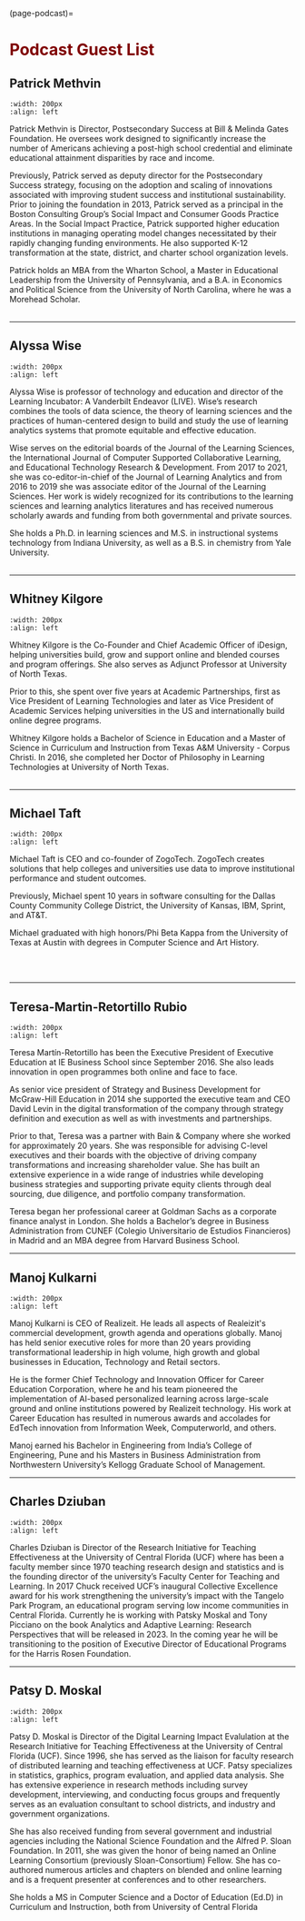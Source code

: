 (page-podcast)=

# <font color = "maroon"> Podcast Guest List</font>

## Patrick Methvin

```{image} /images/patrickmethvin.jpg
:width: 200px
:align: left
```

Patrick Methvin is Director, Postsecondary Success at Bill & Melinda Gates Foundation. He oversees work designed to significantly increase the number of Americans achieving a post-high school credential and eliminate educational attainment disparities by race and income. 

Previously, Patrick served as deputy director for the Postsecondary Success strategy, focusing on the adoption and scaling of innovations associated with improving student success and institutional sustainability. Prior to joining the foundation in 2013, Patrick served as a principal in the Boston Consulting Group’s Social Impact and Consumer Goods Practice Areas. In the Social Impact Practice, Patrick supported higher education institutions in managing operating model changes necessitated by their rapidly changing funding environments. He also supported K-12 transformation at the state, district, and charter school organization levels.


Patrick holds an MBA from the Wharton School, a Master in Educational Leadership from the University of Pennsylvania, and a B.A. in Economics and Political Science from the University of North Carolina, where he was a Morehead Scholar.
<br><br>
___

## Alyssa Wise

```{image} /images/alyssawise.jpg
:width: 200px
:align: left
```
Alyssa Wise is professor of technology and education and director of the Learning Incubator: A Vanderbilt Endeavor (LIVE). Wise’s research combines the tools of data science, the theory of learning sciences and the practices of human-centered design to build and study the use of learning analytics systems that promote equitable and effective education. 

Wise serves on the editorial boards of the Journal of the Learning Sciences, the International Journal of Computer Supported Collaborative Learning, and Educational Technology Research & Development. From 2017 to 2021, she was co-editor-in-chief of the Journal of Learning Analytics and from 2016 to 2019 she was associate editor of the Journal of the Learning Sciences. Her work is widely recognized for its contributions to the learning sciences and learning analytics literatures and has received numerous scholarly awards and funding from both governmental and private sources.

She holds a Ph.D. in learning sciences and M.S. in instructional systems technology from Indiana University, as well as a B.S. in chemistry from Yale University.
<br><br>

---

## Whitney Kilgore

```{image} /images/whitneykilgore.jpg
:width: 200px
:align: left
```

Whitney Kilgore is the Co-Founder and Chief Academic Officer of iDesign, helping universities build, grow and support online and blended courses and program offerings. She also serves as Adjunct Professor at University of North Texas. 

Prior to this, she spent over five years at Academic Partnerships, first as Vice President of Learning Technologies and later as Vice President of Academic Services helping universities in the US and internationally build online degree programs.

Whitney Kilgore holds a Bachelor of Science in Education and a Master of Science in Curriculum and Instruction from Texas A&M University - Corpus Christi. In 2016, she completed her Doctor of Philosophy in Learning Technologies at University of North Texas.
<br><br>
___


## Michael Taft

```{image} /images/michaeltaft.jpg
:width: 200px
:align: left
```

Michael Taft is CEO and co-founder of ZogoTech. ZogoTech creates solutions that help colleges and universities use data to improve institutional performance and student outcomes. 

Previously, Michael spent 10 years in software consulting for the Dallas County Community College District, the University of Kansas, IBM, Sprint, and AT&T.

Michael graduated with high honors/Phi Beta Kappa from the University of Texas at Austin with degrees in Computer Science and Art History.

<br><br>

---

## Teresa-Martin-Retortillo Rubio

```{image} /images/martinretortillo.jpg
:width: 200px
:align: left
```

Teresa Martín-Retortillo has been the Executive President of Executive Education at IE Business School since September 2016. She also leads innovation in open programmes both online and face to face.

As senior vice president of Strategy and Business Development for McGraw-Hill Education in 2014 she supported the executive team and CEO David Levin in the digital transformation of the company through strategy definition and execution as well as with investments and partnerships. 

Prior to that, Teresa was a partner with Bain & Company where she worked for approximately 20 years. She was responsible for advising C-level executives and their boards with the objective of driving company transformations and increasing shareholder value. She has built an extensive experience in a wide range of industries while developing business strategies and supporting private equity clients through deal sourcing, due diligence, and portfolio company transformation.

Teresa began her professional career at Goldman Sachs as a corporate finance analyst in London. She holds a Bachelor’s degree in Business Administration from CUNEF (Colegio Universitario de Estudios Financieros) in Madrid and an MBA degree from Harvard Business School.

---
## Manoj Kulkarni

```{image} /images/manojkulkarni.jpg
:width: 200px
:align: left
```
Manoj Kulkarni is CEO of Realizeit. He leads all aspects of Realeizit's commercial development, growth agenda and operations globally. Manoj has held senior executive roles for more than 20 years providing transformational leadership in high volume, high growth and global businesses in Education, Technology and Retail sectors.

He is the former Chief Technology and Innovation Officer for Career Education Corporation, where he and his team pioneered the implementation of AI-based personalized learning across large-scale ground and online institutions powered by Realizeit technology. His work at Career Education has resulted in numerous awards and accolades for EdTech innovation from Information Week, Computerworld, and others.

Manoj earned his Bachelor in Engineering from India’s College of Engineering, Pune and his Masters in Business Administration from Northwestern University’s Kellogg Graduate School of Management.

---

## Charles Dziuban

```{image} /images/charlesdziuban.jpg
:width: 200px
:align: left
```

Charles Dziuban is Director of the Research Initiative for Teaching Effectiveness at the University of Central Florida (UCF) where has been a faculty member since 1970 teaching research design and statistics and is the founding director of the university’s Faculty Center for Teaching and Learning. In 2017 Chuck received UCF’s inaugural Collective Excellence award for his work strengthening the university’s impact with the Tangelo Park Program, an educational program serving low income communities in Central Florida. Currently he is working with Patsky Moskal and Tony Picciano on the book Analytics and Adaptive Learning: Research Perspectives that will be released in 2023. In the coming year he will be transitioning to the position of Executive Director of Educational Programs for the Harris Rosen Foundation.

---

## Patsy D. Moskal

```{image} /images/patsymoskal.png
:width: 200px
:align: left
```

Patsy D. Moskal is Director of the Digital Learning Impact Evalulation at the Research Initiative for Teaching Effectiveness at the University of Central Florida (UCF). Since 1996, she has served as the liaison for faculty research of distributed learning and teaching effectiveness at UCF. Patsy specializes in statistics, graphics, program evaluation, and applied data analysis. She has extensive experience in research methods including survey development, interviewing, and conducting focus groups and frequently serves as an evaluation consultant to school districts, and industry and government organizations. 

She has also received funding from several government and industrial agencies including the National Science Foundation and the Alfred P. Sloan Foundation. In 2011, she was given the honor of being named an Online Learning Consortium (previously Sloan-Consortium) Fellow. She has co-authored numerous articles and chapters on blended and online learning and is a frequent presenter at conferences and to other researchers.

She holds a MS in Computer Science and a Doctor of Education (Ed.D) in Curriculum and Instruction, both from University of Central Florida